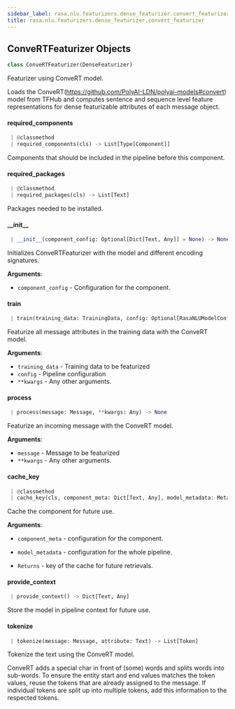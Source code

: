 ```yaml
---
sidebar_label: rasa.nlu.featurizers.dense_featurizer.convert_featurizer
title: rasa.nlu.featurizers.dense_featurizer.convert_featurizer
---
```

## ConveRTFeaturizer Objects

```python
class ConveRTFeaturizer(DenseFeaturizer)
```

Featurizer using ConveRT model.

Loads the ConveRT(https://github.com/PolyAI-LDN/polyai-models#convert)
model from TFHub and computes sentence and sequence level feature representations
for dense featurizable attributes of each message object.

#### required\_components

```python
 | @classmethod
 | required_components(cls) -> List[Type[Component]]
```

Components that should be included in the pipeline before this component.

#### required\_packages

```python
 | @classmethod
 | required_packages(cls) -> List[Text]
```

Packages needed to be installed.

#### \_\_init\_\_

```python
 | __init__(component_config: Optional[Dict[Text, Any]] = None) -> None
```

Initializes ConveRTFeaturizer with the model and different
encoding signatures.

**Arguments**:

- `component_config` - Configuration for the component.

#### train

```python
 | train(training_data: TrainingData, config: Optional[RasaNLUModelConfig] = None, **kwargs: Any, ,) -> None
```

Featurize all message attributes in the training data with the ConveRT model.

**Arguments**:

- `training_data` - Training data to be featurized
- `config` - Pipeline configuration
- `**kwargs` - Any other arguments.

#### process

```python
 | process(message: Message, **kwargs: Any) -> None
```

Featurize an incoming message with the ConveRT model.

**Arguments**:

- `message` - Message to be featurized
- `**kwargs` - Any other arguments.

#### cache\_key

```python
 | @classmethod
 | cache_key(cls, component_meta: Dict[Text, Any], model_metadata: Metadata) -> Optional[Text]
```

Cache the component for future use.

**Arguments**:

- `component_meta` - configuration for the component.
- `model_metadata` - configuration for the whole pipeline.
  
- `Returns` - key of the cache for future retrievals.

#### provide\_context

```python
 | provide_context() -> Dict[Text, Any]
```

Store the model in pipeline context for future use.

#### tokenize

```python
 | tokenize(message: Message, attribute: Text) -> List[Token]
```

Tokenize the text using the ConveRT model.

ConveRT adds a special char in front of (some) words and splits words into
sub-words. To ensure the entity start and end values matches the token values,
reuse the tokens that are already assigned to the message. If individual tokens
are split up into multiple tokens, add this information to the
respected tokens.

